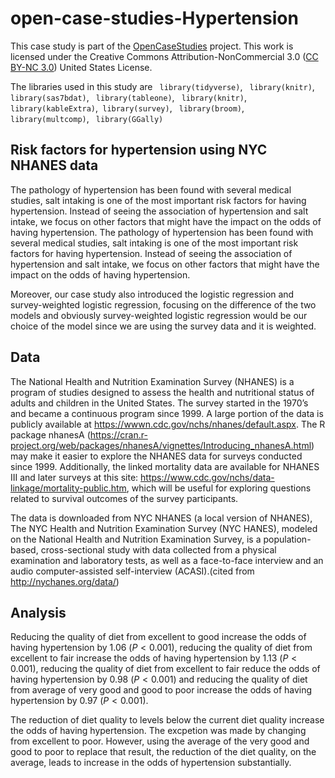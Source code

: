 # open-case-studies-Hypertension

This case study is part of the [OpenCaseStudies]() project. This work is licensed under the Creative Commons Attribution-NonCommercial 3.0 ([CC BY-NC 3.0](https://creativecommons.org/licenses/by-nc/3.0/us/)) United States License.

The libraries used in this study are ` library(tidyverse)`, ` library(knitr)`, ` library(sas7bdat)`, ` library(tableone)`, ` library(knitr)`, ` library(kableExtra)`,` library(survey)`, ` library(broom)`, ` library(multcomp)`, ` library(GGally)`



## Risk factors for hypertension using NYC NHANES data

The pathology of hypertension has been found with several medical studies, salt intaking is one of the most important risk factors for having hypertension. Instead of seeing the association of hypertension and salt intake, we focus on other factors that might have the impact on the odds of having hypertension.
The pathology of hypertension has been found with several medical studies, salt intaking is one of the most important risk factors for having hypertension. Instead of seeing the association of hypertension and salt intake, we focus on other factors that might have the impact on the odds of having hypertension.

Moreover, our case study also introduced the logistic regression and survey-weighted logistic regression, focusing on the difference of the two models and obviously survey-weighted logistic regression would be our choice of the model since we are using the survey data and it is weighted.




## Data


The National Health and Nutrition Examination Survey (NHANES) is a program of studies designed to assess the health and nutritional status of adults and children in the United States. The survey started in the 1970’s and became a continuous program since 1999. A large portion of the data is publicly available at https://wwwn.cdc.gov/nchs/nhanes/default.aspx. The R package nhanesA (https://cran.r-project.org/web/packages/nhanesA/vignettes/Introducing_nhanesA.html) may make it easier to explore the NHANES data for surveys conducted since 1999. Additionally, the linked mortality data are available for NHANES III and later surveys at this site: https://www.cdc.gov/nchs/data-linkage/mortality-public.htm, which will be useful for exploring questions related to survival outcomes of the survey participants.

The data is downloaded from NYC NHANES (a local version of NHANES), The NYC Health and Nutrition Examination Survey (NYC HANES), modeled on the National Health and Nutrition Examination Survey, is a population-based, cross-sectional study with data collected from a physical examination and laboratory tests, as well as a face-to-face interview and an audio computer-assisted self-interview (ACASI).(cited from http://nychanes.org/data/)

## Analysis



Reducing the quality of diet from excellent to good increase the odds of having hypertension by 1.06 ($P < 0.001$), reducing the quality of diet from excellent to fair increase the odds of having hypertension by 1.13 ($P < 0.001$), reducing the quality of diet from excellent to fair reduce the odds of having hypertension by 0.98 ($P < 0.001$) and reducing the quality of diet from average of very good and good to poor increase the odds of having hypertension by 0.97  ($P < 0.001$).

The reduction of diet quality to levels below the current diet quality increase the odds of having hypertension. The excpetion was made by changing from excellent to poor. However, using the average of the very good and good to poor to replace that result, the reduction of the diet quality, on the average, leads to increase in the odds of hypertension substantially.  













